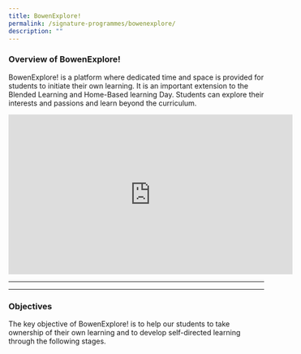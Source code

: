 ```yaml
---
title: BowenExplore!
permalink: /signature-programmes/bowenexplore/
description: ""
---
```

### Overview of BowenExplore!

BowenExplore! is a platform where dedicated time and space is provided for students to initiate their own learning. It is an important extension to the Blended Learning and Home-Based learning Day. Students can explore their interests and passions and learn beyond the curriculum.

<iframe width="560" height="315" src="https://www.youtube.com/embed/FeZjQe4Muv4" title="YouTube video player" frameborder="0" allow="accelerometer; autoplay; clipboard-write; encrypted-media; gyroscope; picture-in-picture; web-share" allowfullscreen></iframe>

<hr><hr>

### Objectives

The key objective of BowenExplore! is to help our students to take ownership of their own learning and to develop self-directed learning through the following stages.